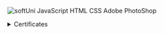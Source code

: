 ![softUni](https://user-images.githubusercontent.com/86298268/129677748-bb35591b-c25a-4249-b0ea-aeb34700752d.png)
JavaScript 
HTML
CSS
Adobe PhotoShop




<details>
  <summary>Certificates</summary>
  
  | Programming Basics with JavaScript - | Issue date: 23/03/2021    | 
  |      February 2021                   | Grade: 5.99 (out of 6.00) |

 
  
  https://user-images.githubusercontent.com/86298268/129679419-0b024c0f-46b4-4063-9080-aa826c136cc8.jpg

 
</details>

